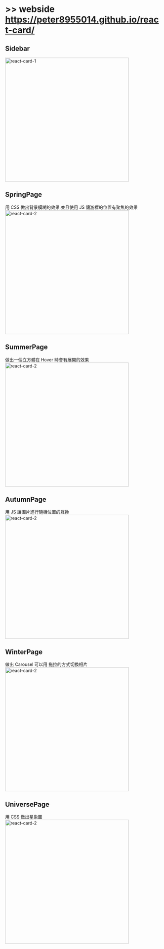 # >> webside  https://peter8955014.github.io/react-card/

## Sidebar
<img src="https://github.com/peter8955014/react-card/assets/132184619/bf3765ee-17a1-4bcd-85e0-5c19e05b2266" alt="react-card-1" width="400" />

## SpringPage
用 CSS 做出背景模糊的效果,並且使用 JS 讓游標的位置有聚焦的效果
<img src="https://github.com/peter8955014/react-card/assets/132184619/b6f16aa1-fdf7-45af-8a18-5f98d2ab2b25" alt="react-card-2" width="400" />

## SummerPage
做出一個立方體在 Hover 時會有展開的效果
<img src="https://github.com/peter8955014/react-card/assets/132184619/f08d63d8-f1be-4d70-8958-7f0250ef98bb" alt="react-card-2" width="400" />

## AutumnPage
用 JS 讓圖片進行隨機位置的互換
<img src="https://github.com/peter8955014/react-card/assets/132184619/f27d9cd1-9656-4d2d-9ee7-290d4e0d2fac" alt="react-card-2" width="400" />

## WinterPage
做出 Carousel 可以用 拖拉的方式切換相片
<img src="https://github.com/peter8955014/react-card/assets/132184619/1f1a248f-0e87-485f-8e73-2daa245246c3" alt="react-card-2" width="400" />

## UniversePage
用 CSS 做出星象圖
<img src="https://github.com/peter8955014/react-card/assets/132184619/ae8760ea-a6a1-4f96-880e-db6c1d409ba3" alt="react-card-2" width="400" />
